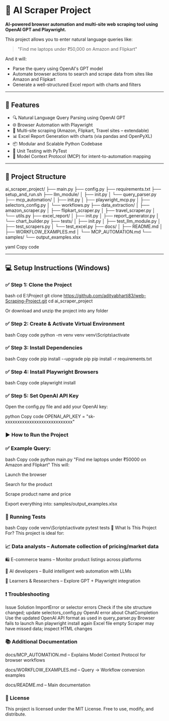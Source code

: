 # 🤖 AI Scraper Project

**AI-powered browser automation and multi-site web scraping tool using OpenAI GPT and Playwright.**

This project allows you to enter natural language queries like:

> "Find me laptops under ₹50,000 on Amazon and Flipkart"

And it will:
- Parse the query using OpenAI's GPT model
- Automate browser actions to search and scrape data from sites like Amazon and Flipkart
- Generate a well-structured Excel report with charts and filters

---

## 🚀 Features

- 🔍 Natural Language Query Parsing using OpenAI GPT
- 🌐 Browser Automation with Playwright
- 🛒 Multi-site scraping (Amazon, Flipkart, Travel sites – extendable)
- 📊 Excel Report Generation with charts (via pandas and OpenPyXL)
- 📦 Modular and Scalable Python Codebase
- 🧪 Unit Testing with PyTest
- 🧠 Model Context Protocol (MCP) for intent-to-automation mapping

---

## 📁 Project Structure

ai_scraper_project/
├── main.py
├── config.py
├── requirements.txt
├── setup_and_run.sh
├── llm_module/
│ ├── init.py
│ └── query_parser.py
├── mcp_automation/
│ ├── init.py
│ ├── playwright_mcp.py
│ ├── selectors_config.py
│ └── workflows.py
├── data_extraction/
│ ├── amazon_scraper.py
│ ├── flipkart_scraper.py
│ ├── travel_scraper.py
│ └── utils.py
├── excel_report/
│ ├── init.py
│ ├── report_generator.py
│ └── chart_builder.py
├── tests/
│ ├── init.py
│ ├── test_llm_module.py
│ ├── test_scrapers.py
│ └── test_excel.py
├── docs/
│ ├── README.md
│ ├── WORKFLOW_EXAMPLES.md
│ └── MCP_AUTOMATION.md
└── samples/
└── output_examples.xlsx

yaml
Copy code


---

## 💻 Setup Instructions (Windows)

### ✅ Step 1: Clone the Project

bash
cd E:\Project
git clone https://github.com/adityabharti83/web-Scraping-Project.git
cd ai_scraper_project

Or download and unzip the project into any folder

### ✅ Step 2: Create & Activate Virtual Environment
bash
Copy code
python -m venv venv
venv\Scripts\activate

### ✅ Step 3: Install Dependencies
bash
Copy code
pip install --upgrade pip
pip install -r requirements.txt

### ✅ Step 4: Install Playwright Browsers
bash
Copy code
playwright install

### ✅ Step 5: Set OpenAI API Key

Open the config.py file and add your OpenAI key:

python
Copy code
OPENAI_API_KEY = "sk-xxxxxxxxxxxxxxxxxxxxxxxxxxxx"

### ▶️ How to Run the Project

### ✅ Example Query:
bash
Copy code
python main.py "Find me laptops under ₹50000 on Amazon and Flipkart"
This will:

Launch the browser

Search for the product

Scrape product name and price

Export everything into:
samples/output_examples.xlsx


### 🧪 Running Tests

bash
Copy code
venv\Scripts\activate
pytest tests
🧠 What Is This Project For?
This project is ideal for:

### 📈 Data analysts – Automate collection of pricing/market data

🛍️ E-commerce teams – Monitor product listings across platforms

🤖 AI developers – Build intelligent web automation with LLMs

🧪 Learners & Researchers – Explore GPT + Playwright integration

### ❗ Troubleshooting

Issue	Solution
ImportError or selector errors	Check if the site structure changed; update selectors_config.py
OpenAI error about ChatCompletion	Use the updated OpenAI API format as used in query_parser.py
Browser fails to launch	Run playwright install again
Excel file empty	Scraper may have missed data; inspect HTML changes

### 📚 Additional Documentation
docs/MCP_AUTOMATION.md – Explains Model Context Protocol for browser workflows

docs/WORKFLOW_EXAMPLES.md – Query → Workflow conversion examples

docs/README.md – Main documentation

### 📜 License
This project is licensed under the MIT License.
Free to use, modify, and distribute.
